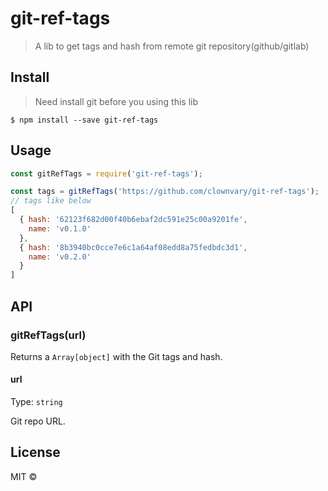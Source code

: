 # git-ref-tags

> A lib to get tags and hash from remote git repository(github/gitlab)


## Install

> Need install git before you using this lib

```
$ npm install --save git-ref-tags
```

## Usage

```js
const gitRefTags = require('git-ref-tags');

const tags = gitRefTags('https://github.com/clownvary/git-ref-tags');
// tags like below
[
  { hash: '62123f682d00f40b6ebaf2dc591e25c00a9201fe',
    name: 'v0.1.0'
  },
  { hash: '8b3940bc0cce7e6c1a64af08edd8a75fedbdc3d1',
    name: 'v0.2.0'
  }
]
```

## API

### gitRefTags(url)

Returns a `Array[object]` with the Git tags and hash.

#### url

Type: `string`

Git repo URL.

## License

MIT ©